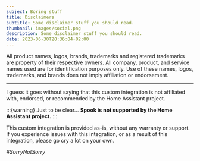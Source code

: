 ```yaml
---
subject: Boring stuff
title: Disclaimers
subtitle: Some disclaimer stuff you should read.
thumbnail: images/social.png
description: Some disclaimer stuff you should read.
date: 2023-06-30T20:36:04+02:00
---
```


All product names, logos, brands, trademarks and registered trademarks are property of their respective owners. All company, product, and service names used are for identification purposes only. Use of these names, logos, trademarks, and brands does not imply affiliation or endorsement.

---

I guess it goes without saying that this custom integration is not affiliated with, endorsed, or recommended by the Home Assistant project.

:::{warning} Just to be clear...
**Spook is not supported by the Home Assistant project.**
:::

This custom integration is provided as-is, without any warranty or support. If you experience issues with this integration, or as a result of this integration, please go cry a lot on your own.

_#SorryNotSorry_
